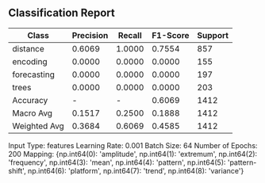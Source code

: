 ## Classification Report

| Class | Precision | Recall | F1-Score | Support |
|-------|-----------|--------|----------|---------|
| distance | 0.6069 | 1.0000 | 0.7554 | 857 |
| encoding | 0.0000 | 0.0000 | 0.0000 | 155 |
| forecasting | 0.0000 | 0.0000 | 0.0000 | 197 |
| trees | 0.0000 | 0.0000 | 0.0000 | 203 |
| Accuracy | - | - | 0.6069 | 1412 |
| Macro Avg | 0.1517 | 0.2500 | 0.1888 | 1412 |
| Weighted Avg | 0.3684 | 0.6069 | 0.4585 | 1412 |

Input Type: features
Learning Rate: 0.001
Batch Size: 64
Number of Epochs: 200
Mapping: {np.int64(0): 'amplitude', np.int64(1): 'extremum', np.int64(2): 'frequency', np.int64(3): 'mean', np.int64(4): 'pattern', np.int64(5): 'pattern-shift', np.int64(6): 'platform', np.int64(7): 'trend', np.int64(8): 'variance'}